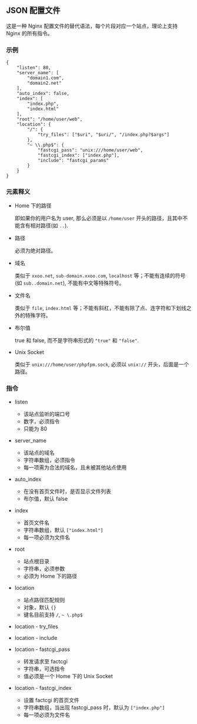 ## JSON 配置文件
这是一种 Nginx 配置文件的替代语法，每个片段对应一个站点，理论上支持 Nginx 的所有指令。

### 示例

    {
        "listen": 80,
        "server_name": [
            "domain1.com",
            "domain2.net"
        ],
        "auto_index": false,
        "index": [
            "index.php",
            "index.html"
        ],
        "root": "/home/user/web",
        "location": {
            "/": {
                "try_files": ["$uri", "$uri/", "/index.php?$args"]
            },
            "~ \\.php$": {
                "fastcgi_pass": "unix:///home/user/web",
                "fastcgi_index": ["index.php"],
                "include": "fastcgi_params"
            }
        }
    }

### 元素释义

* Home 下的路径

    即如果你的用户名为 user, 那么必须是以 `/home/user` 开头的路径，且其中不能含有相对路径(如 `..`).
    
* 路径

    必须为绝对路径。
    
* 域名

    类似于 `xxoo.net`, `sub-domain.xxoo.com`, `localhost` 等；不能有连续的符号(如 `sub..domain.net`), 不能有中文等特殊符号。
    
* 文件名

    类似于 `file`, `index.html` 等；不能有斜杠，不能有除了点、连字符和下划线之外的特殊字符。
    
* 布尔值

    true 和 false, 而不是字符串形式的 `"true"` 和 `"false"`.
    
* Unix Socket

    类似于 `unix:///home/user/phpfpm.sock`, 必须以 `unix://` 开头，后面是一个路径。

### 指令

* listen

    * 该站点监听的端口号
    * 数字，必须指令
    * 只能为 80
    
* server_name
    
    * 该站点的域名
    * 字符串数组，必须指令
    * 每一项需为合法的域名，且未被其他站点使用
    
* auto_index

    * 在没有首页文件时，是否显示文件列表
    * 布尔值，默认 false
    
* index

    * 首页文件名
    * 字符串数组，默认 `["index.html"]`
    * 每一项必须为文件名
    
* root

    * 站点根目录
    * 字符串，必须参数
    * 必须为 Home 下的路径
    
* location

    * 站点路径匹配规则
    * 对象，默认 `{}`
    * 键名目前支持 `/`, `~ \.php$`
    
* location - try_files

* location - include
    
* location - fastcgi_pass

    * 转发请求至 factcgi
    * 字符串，可选指令
    * 值必须是一个 Home 下的 Unix Socket
    
* location - fastcgi_index

    * 设置 factcgi 的首页文件
    * 字符串数组，当出现 fastcgi_pass 时，默认为 `["index.php"]`
    * 每一项必须为文件名
